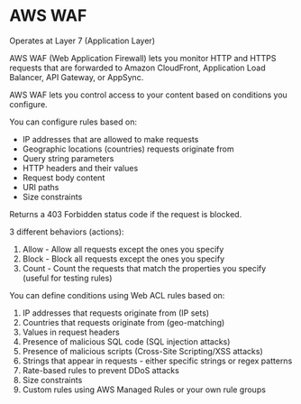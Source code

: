 # AWS WAF

Operates at Layer 7 (Application Layer)

AWS WAF (Web Application Firewall) lets you monitor HTTP and HTTPS requests that are forwarded to Amazon CloudFront, Application Load Balancer, API Gateway, or AppSync.

AWS WAF lets you control access to your content based on conditions you configure.

You can configure rules based on:

* IP addresses that are allowed to make requests
* Geographic locations (countries) requests originate from
* Query string parameters
* HTTP headers and their values
* Request body content
* URI paths
* Size constraints

Returns a 403 Forbidden status code if the request is blocked.

3 different behaviors (actions):

1. Allow - Allow all requests except the ones you specify
2. Block - Block all requests except the ones you specify
3. Count - Count the requests that match the properties you specify (useful for testing rules)

You can define conditions using Web ACL rules based on:

1. IP addresses that requests originate from (IP sets)
2. Countries that requests originate from (geo-matching)
3. Values in request headers
4. Presence of malicious SQL code (SQL injection attacks)
5. Presence of malicious scripts (Cross-Site Scripting/XSS attacks)
6. Strings that appear in requests - either specific strings or regex patterns
7. Rate-based rules to prevent DDoS attacks
8. Size constraints
9. Custom rules using AWS Managed Rules or your own rule groups
